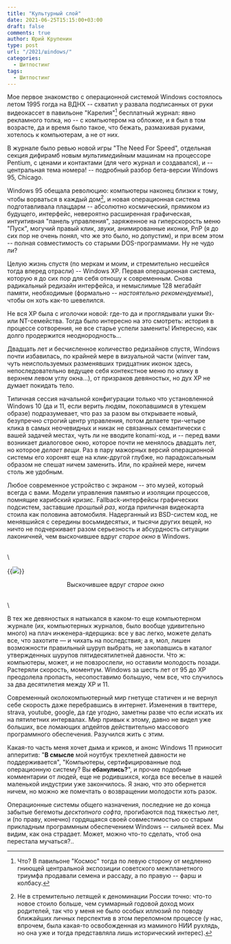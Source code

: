 ```yaml
---
title: "Культурный слой"
date: 2021-06-25T15:15:00+03:00
draft: false
comments: true
author: Юрий Крупенин
type: post
url: "/2021/шindows/"
categories:
  - Шитпостинг
tags:
  - Шитпостинг
---
```


Мое первое знакомство с операционной системой Windows состоялось летом 1995 гогда на ВДНХ -- схватил у развала подписанных от руки видеокассет в павильоне "Карелия"[^mark1] бесплатный журнал: явно рекламного толка, но -- с компьютером на обложке, и я был в том возрасте, да и время было такое, что бежать, размахивая руками, хотелось к компьютерам, а не от них.

В журнале было ревью новой игры "The Need For Speed", отдельная секция дифирамб новым _мультимедийным_ машинам на процессоре Pentium, с ценами и контактами (для чего журнал и создавался), и -- центральная тема номера! -- подробный разбор бета-версии Windows 95, Chicago.

Windows 95 обещала революцию: компьютеры наконец близки к тому, чтобы ворваться в каждый дом[^mark2], и новая операционная система подготавливала плацдарм -- абсолютно космический, прямиком из будущего, интерфейс, невероятно расширенная графическая, интуитивная "панель управления", заряженное на гиперскорость меню "Пуск", могучий правый клик, _звуки_, анимированные иконки, PnP (я до сих пор не очень понял, что же это было, но допустим), и при всем этом -- полная совместимость со старыми DOS-программами. Ну не чудо ли?

Целую жизнь спустя (по меркам и моим, и стремительно несшейся тогда вперед отрасли) -- Windows XP. Первая операционная система, которую я до сих пор для себя отношу к современным. Снова радикальный редизайн интерфейса, и немыслимые 128 мегабайт памяти, необходимые (формально -- _настоятельно рекомендуемые_), чтобы он хоть как-то шевелился.

Не вся XP была с иголочки новой: где-то да и проглядывали ушки 9x- или NT-семейства. Тогда было интересно на это смотреть: история в процессе сотворения, не все старье успели заменить! Интересно, как долго продержится неоднородность...

Двадцать лет и бесчисленное количество редизайнов спустя, Windows почти избавилась, по крайней мере в визуальной части (winver там, чуть неиспользуемых разменявших тридцатник иконок здесь, непоследовательно ведущее себя контекстное меню по клику в верхнем левом углу окна...), от призраков девяностых, но дух XP не думает покидать тело.

Типичная сессия начальной конфигурации только что установленной Windows 10 (да и 11, если верить людям, покопавшимся в утекшем образе) подразумевает, что раз за разом вы открываете новый, безупречно строгий центр управления, потом делаете три-четыре клика в самых неочевидных и никак не связанных семантически с вашей задачей местах, чуть ли не вводите konami-код, и -- перед вами возникает диалоговое окно, которое почти не менялось двадцать лет, но которое _делает вещи_. Раз в пару мажорных версий операционной системы его хоронят еще на клик-другой глубже, но парадоксальным образом не спешат ничем заменить. Или, по крайней мере, ничем столь же удобным.

Любое современное устройство с экраном -- это музей, который всегда с вами. Модели управления памятью и изоляции процессов, помнящие карибский кризис. Fallback-интерфейсы графических подсистем, заставшие _прошлый раз_, когда приличная видеокарта стоила как половина автомобиля. Надерганный из BSD-систем код, не менявшийся с середины восьмидесятых, и тысячи других вещей, но ничто не подчеркивает разом серьезность и абсурдность ситуации лаконичней, чем выскочившее вдруг _старое окно_ в Windows.

\
\

{{<img src="images/3_11">}}
<center>Выскочившее вдруг <i>старое окно</i></center>

\
\

В тех же девяностых я натыкался в каком-то еще компьютерном журнале (их, компьютерных журналов, было вообще удивительно много) на плач инженера-ядерщика: все у вас легко, можете делать все, что захотите — и чихать на последствия; а я, мол, лишен возможности правильный шуруп выбрать, не закопавшись в каталог утвержденных шурупов пятидесятилетней давности. Что ж: компьютеры, может, и не повзрослели, но оставили молодость позади. Растеряли скорость, моментум. Windows за шесть лет от 95 до XP преодолела пропасть, несопоставимо большую, чем все, что случилось за два десятилетия между XP и 11.

Современный околокомпьютерный мир гнетуще статичен и не вернул себе скорость даже перебравшись в интернет. Изменения в твиттере, strava, youtube, google, да где угодно, заметны разве что если искать их на пятилетних интервалах. Мир привык к этому, давно не видел уже больших, все ломающих апдейтов действительно массового программного обеспечения. Разучился жить с этим.

Какая-то часть меня хочет дыма и криков, и анонс Windows 11 приносит апперитив: "**В смысле** мой ноутбук трехлетней давности не поддерживается", "Компьютеры, сертифицированные под операционную систему? Вы **ебанулись?**", и прочие подобные комментарии от людей, еще не родившихся, когда все веселье в нашей маленькой индустрии уже закончилось. Я знаю, что это обернется ничем, но можно же помечтать о возвращении молодости хоть разок.


 Операционные системы общего назначения, последние не до конца забытые бегемоты _десктопного софта_, прогибаются под тяжестью лет, и (по праву, конечно) гордящаяся своей совместимостью со старым прикладным программным обеспечением Windows -- сильней всех. Мы видим, как она страдает. Может, можно что-то сделать, чтоб она перестала мучаться?..



[^mark1]: Что? В павильоне "Космос" тогда по левую сторону от медленно гниющей центральной экспозиции советского межпланетного триумфа продавали семена и рассаду, а по правую -- фарш и колбасу.

[^mark2]: Не в стремительно летящей к деноминации России точно: что-то новое стоило больше, чем суммарный годовой доход моих родителей, так что у меня не было особых иллюзий по поводу ближайших личных перспектив в этом переломном процессе (у нас, впрочем, была какая-то освобожденная из маминого НИИ рухлядь, но она уже и тогда представляла лишь исторический интерес).
